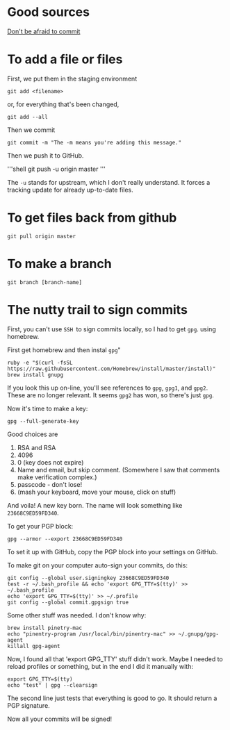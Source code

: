 # Good sources
[Don't be afraid to commit](https://dont-be-afraid-to-commit.readthedocs.io/en/latest/git/commandlinegit.html)

# To add a file or files
First, we put them in the staging environment

```shell
git add <filename>
```

or, for everything that's been changed,

```shell
git add --all
```

Then we commit

```shell
git commit -m "The -m means you're adding this message."
```

Then we push it to GitHub.

'''shell
git push -u origin master
'''

The `-u` stands for upstream, which I don't really understand. It forces a tracking update for already up-to-date files.


# To get files back from github

```shell
git pull origin master
```

# To make a branch

```shell
git branch [branch-name]
```


# The nutty trail to sign commits

First, you can't use `SSH `to sign commits locally, so I had to get `gpg`. using homebrew.

First get homebrew and then instal `gpg`"

```shell
ruby -e "$(curl -fsSL https://raw.githubusercontent.com/Homebrew/install/master/install)"
brew install gnupg
```

If you look this up on-line, you'll see references to `gpg`, `gpg1`, and `gpg2`. These are no longer relevant. It seems `gpg2` has won, so there's just `gpg`. 

Now it's time to make a key:

```shell
gpg --full-generate-key
```

Good choices are

1. RSA and RSA
2. 4096
3. 0 (key does not expire)
4. Name and email, but skip comment. (Somewhere I saw that comments make verification complex.)
5. passcode - don't lose!
6. (mash your keyboard, move your mouse, click on stuff)

And voila! A new key born. The name will look something like `23668C9ED59FD340`.

To get your PGP block:

```shell
gpg --armor --export 23668C9ED59FD340
```

To set it up with GitHub, copy the PGP block into your settings on GitHub.

To make git on your computer auto-sign your commits, do this:

```shell
git config --global user.signingkey 23668C9ED59FD340
test -r ~/.bash_profile && echo 'export GPG_TTY=$(tty)' >> ~/.bash_profile
echo 'export GPG_TTY=$(tty)' >> ~/.profile
git config --global commit.gpgsign true
```

Some other stuff was needed. I don't know why:

```shell
brew install pinetry-mac
echo "pinentry-program /usr/local/bin/pinentry-mac" >> ~/.gnupg/gpg-agent
killall gpg-agent
```

Now, I found all that 'export GPG_TTY' stuff didn't work. Maybe I needed to reload profiles or something, but in the end I did it manually with:

```shell
export GPG_TTY=$(tty)
echo "test" | gpg --clearsign
```

The second line just tests that everything is good to go. It should return a PGP signature.

Now all your commits will be signed!
